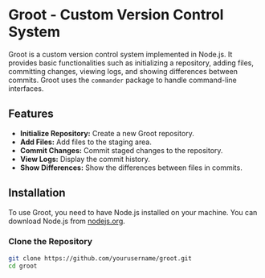# Groot - Custom Version Control System

Groot is a custom version control system implemented in Node.js. It provides basic functionalities such as initializing a repository, adding files, committing changes, viewing logs, and showing differences between commits. Groot uses the `commander` package to handle command-line interfaces.

## Features

- **Initialize Repository:** Create a new Groot repository.
- **Add Files:** Add files to the staging area.
- **Commit Changes:** Commit staged changes to the repository.
- **View Logs:** Display the commit history.
- **Show Differences:** Show the differences between files in commits.

## Installation

To use Groot, you need to have Node.js installed on your machine. You can download Node.js from [nodejs.org](https://nodejs.org/).

### Clone the Repository

```sh
git clone https://github.com/yourusername/groot.git
cd groot

